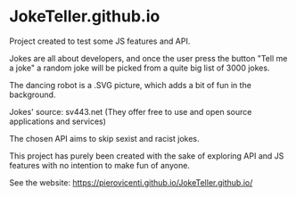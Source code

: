 # JokeTeller.github.io

Project created to test some JS features and API.

Jokes are all about developers, and once the user press the button "Tell me a joke" a random joke will be picked from a quite big list of 3000 jokes.

The dancing robot is a .SVG picture, which adds a bit of fun in the background.

Jokes' source: sv443.net (They offer free to use and open source applications and services)

The chosen API aims to skip sexist and racist jokes.

This project has purely been created with the sake of exploring API and JS features with no intention to make fun of anyone.

See the website: https://pierovicenti.github.io/JokeTeller.github.io/

